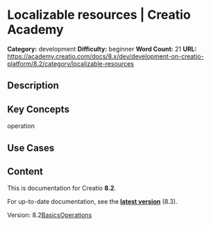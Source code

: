 # Localizable resources | Creatio Academy

**Category:** development **Difficulty:** beginner **Word Count:** 21 **URL:**
https://academy.creatio.com/docs/8.x/dev/development-on-creatio-platform/8.2/category/localizable-resources

## Description

## Key Concepts

operation

## Use Cases

## Content

This is documentation for Creatio **8.2**.

For up-to-date documentation, see the
**[latest version](/docs/8.x/dev/development-on-creatio-platform/category/localizable-resources)**
(8.3).

Version:
8.2[Basics](/docs/8.x/dev/development-on-creatio-platform/8.2/back-end-development/localizable-resources/overview)[Operations](/docs/8.x/dev/development-on-creatio-platform/8.2/category/operations)
